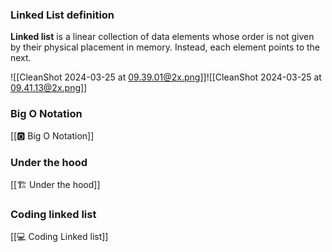 ### Linked List definition

**Linked list** is a linear collection of data elements whose order is not given by their physical placement in memory. Instead, each element points to the next.

![[CleanShot 2024-03-25 at 09.39.01@2x.png]]![[CleanShot 2024-03-25 at 09.41.13@2x.png]]

### Big O Notation

[[🅾️ Big O Notation]]

### Under the hood

[[🏗️ Under the hood]]

### Coding linked list

[[💻 Coding Linked list]]